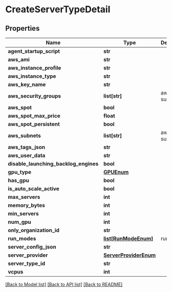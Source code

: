 # CreateServerTypeDetail

## Properties
Name | Type | Description | Notes
------------ | ------------- | ------------- | -------------
**agent_startup_script** | **str** |  | [optional] 
**aws_ami** | **str** |  | [optional] 
**aws_instance_profile** | **str** |  | [optional] 
**aws_instance_type** | **str** |  | [optional] 
**aws_key_name** | **str** |  | [optional] 
**aws_security_groups** | **list[str]** | aws subnets | [optional] 
**aws_spot** | **bool** |  | [optional] 
**aws_spot_max_price** | **float** |  | [optional] 
**aws_spot_persistent** | **bool** |  | [optional] 
**aws_subnets** | **list[str]** | aws subnets | [optional] 
**aws_tags_json** | **str** |  | [optional] 
**aws_user_data** | **str** |  | [optional] 
**disable_launching_backlog_engines** | **bool** |  | [optional] 
**gpu_type** | [**GPUEnum**](GPUEnum.md) |  | [optional] 
**has_gpu** | **bool** |  | [optional] 
**is_auto_scale_active** | **bool** |  | [optional] 
**max_servers** | **int** |  | [optional] 
**memory_bytes** | **int** |  | [optional] 
**min_servers** | **int** |  | [optional] 
**num_gpu** | **int** |  | [optional] 
**only_organization_id** | **str** |  | [optional] 
**run_modes** | [**list[RunModeEnum]**](RunModeEnum.md) | run modes | [optional] 
**server_config_json** | **str** |  | [optional] 
**server_provider** | [**ServerProviderEnum**](ServerProviderEnum.md) |  | [optional] 
**server_type_id** | **str** |  | [optional] 
**vcpus** | **int** |  | [optional] 

[[Back to Model list]](../README.md#documentation-for-models) [[Back to API list]](../README.md#documentation-for-api-endpoints) [[Back to README]](../README.md)


